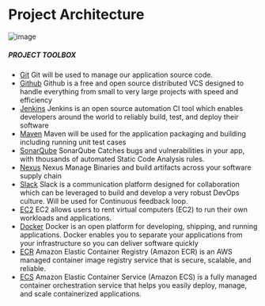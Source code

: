 # Project Architecture
![image](https://github.com/Gabinsime75/CI-CD_Pipeline_Project_12/assets/115108532/8a3b14d9-cad6-4bf7-b8b4-47b43f004575)

##### PROJECT TOOLBOX
- [Git](https://git-scm.com/) Git will be used to manage our application source code.
- [Github](https://github.com/) Github is a free and open source distributed VCS designed to handle everything from small to very large projects with speed and efficiency
- [Jenkins](https://www.jenkins.io/) Jenkins is an open source automation CI tool which enables developers around the world to reliably build, test, and deploy their software
- [Maven](https://maven.apache.org/) Maven will be used for the application packaging and building including running unit test cases
- [SonarQube](https://docs.sonarqube.org/) SonarQube Catches bugs and vulnerabilities in your app, with thousands of automated Static Code Analysis rules.
- [Nexus](https://www.sonatype.com/) Nexus Manage Binaries and build artifacts across your software supply chain
- [Slack](https://slack.com/) Slack is a communication platform designed for collaboration which can be leveraged to build and develop a very robust DevOps culture. Will be used for Continuous feedback loop.
- [EC2](https://aws.amazon.com/ec2/) EC2 allows users to rent virtual computers (EC2) to run their own workloads and applications.
- [Docker](https://docs.docker.com/get-docker/) Docker is an open platform for developing, shipping, and running applications. Docker enables you to separate your applications from your infrastructure so you can deliver software quickly
- [ECR](https://docs.aws.amazon.com/AmazonECR/latest/userguide/what-is-ecr.html) Amazon Elastic Container Registry (Amazon ECR) is an AWS managed container image registry service that is secure, scalable, and reliable.
- [ECS](https://docs.aws.amazon.com/AmazonECS/latest/developerguide/Welcome.html) Amazon Elastic Container Service (Amazon ECS) is a fully managed container orchestration service that helps you easily deploy, manage, and scale containerized applications.
